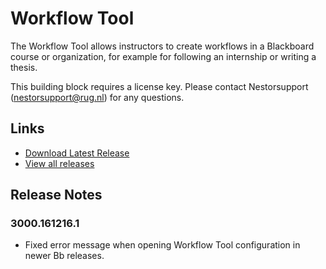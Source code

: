 # Workflow Tool
The Workflow Tool allows instructors to create workflows in a Blackboard course or organization, for example for following an internship or writing a thesis.

This building block requires a license key. Please contact Nestorsupport (nestorsupport@rug.nl) for any questions.

## Links
- [Download Latest Release](https://github.com/rijksuniversiteit-groningen/b2-WorkflowTool/releases/latest)
- [View all releases](https://github.com/rijksuniversiteit-groningen/b2-WorkflowTool/releases)

## Release Notes

### 3000.161216.1

- Fixed error message when opening Workflow Tool configuration in newer Bb releases.

